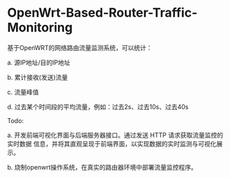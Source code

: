 # OpenWrt-Based-Router-Traffic-Monitoring
基于OpenWRT的网络路由流量监测系统，可以统计：

  a. 源IP地址/⽬的IP地址
  
  b. 累计接收(发送)流量
  
  c. 流量峰值
  
  d. 过去某个时间段的平均流量，例如：过去2s、过去10s、过去40s

  Todo:

  a. 开发前端可视化界⾯与后端服务器接⼝。通过发送 HTTP 请求获取流量监控的实时数据
信息，并将其直观呈现于前端界⾯，以实现数据的实时监测与可视化展示。

  b. 烧制openwrt操作系统，在真实的路由器环境中部署流量监控程序。
